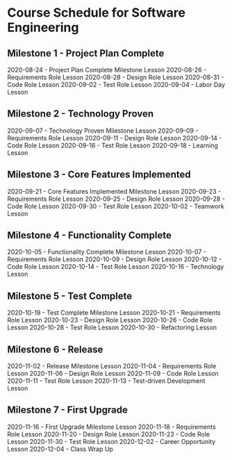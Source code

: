 # Course Schedule for Software Engineering


## Milestone 1 - Project Plan Complete

2020-08-24 - Project Plan Complete Milestone Lesson
2020-08-26 - Requirements Role Lesson
2020-08-28 - Design Role Lesson
2020-08-31 - Code Role Lesson
2020-09-02 - Test Role Lesson
2020-09-04 - Labor Day Lesson

## Milestone 2 - Technology Proven

2020-09-07 - Technology Proven Milestone Lesson
2020-09-09 - Requirements Role Lesson
2020-09-11 - Design Role Lesson
2020-09-14 - Code Role Lesson
2020-09-16 - Test Role Lesson
2020-09-18 - Learning Lesson

## Milestone 3 - Core Features Implemented

2020-09-21 - Core Features Implemented Milestone Lesson
2020-09-23 - Requirements Role Lesson
2020-09-25 - Design Role Lesson
2020-09-28 - Code Role Lesson
2020-09-30 - Test Role Lesson
2020-10-02 - Teamwork Lesson

## Milestone 4 - Functionality Complete

2020-10-05 - Functionality Complete Milestone Lesson
2020-10-07 - Requirements Role Lesson
2020-10-09 - Design Role Lesson
2020-10-12 - Code Role Lesson
2020-10-14 - Test Role Lesson
2020-10-16 - Technology Lesson

## Milestone 5 - Test Complete

2020-10-19 - Test Complete Milestone Lesson
2020-10-21 - Requirements Role Lesson
2020-10-23 - Design Role Lesson
2020-10-26 - Code Role Lesson
2020-10-28 - Test Role Lesson
2020-10-30 - Refactoring Lesson

## Milestone 6 - Release

2020-11-02 - Release Milestone Lesson
2020-11-04 - Requirements Role Lesson
2020-11-06 - Design Role Lesson
2020-11-09 - Code Role Lesson
2020-11-11 - Test Role Lesson
2020-11-13 - Test-driven Development Lesson

## Milestone 7 - First Upgrade

2020-11-16 - First Upgrade Milestone Lesson
2020-11-18 - Requirements Role Lesson
2020-11-20 - Design Role Lesson
2020-11-23 - Code Role Lesson
2020-11-30 - Test Role Lesson
2020-12-02 - Career Opportunity Lesson
2020-12-04 - Class Wrap Up


